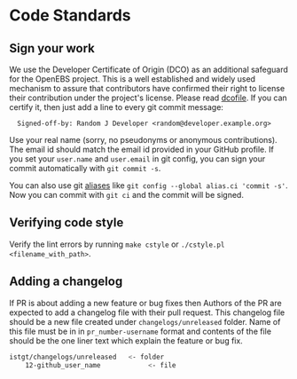 # Code Standards

## Sign your work

We use the Developer Certificate of Origin (DCO) as an additional safeguard for the OpenEBS project. This is a well established and widely used mechanism to assure that contributors have confirmed their right to license their contribution under the project's license. Please read [dcofile](https://github.com/openebs/openebs/blob/master/contribute/developer-certificate-of-origin). If you can certify it, then just add a line to every git commit message:

```
  Signed-off-by: Random J Developer <random@developer.example.org>
```

Use your real name (sorry, no pseudonyms or anonymous contributions). The email id should match the email id provided in your GitHub profile.
If you set your `user.name` and `user.email` in git config, you can sign your commit automatically with `git commit -s`.

You can also use git [aliases](https://git-scm.com/book/tr/v2/Git-Basics-Git-Aliases) like `git config --global alias.ci 'commit -s'`. Now you can commit with `git ci` and the commit will be signed.

## Verifying code style

Verify the lint errors by running `make cstyle` or `./cstyle.pl <filename_with_path>`.

## Adding a changelog
If PR is about adding a new feature or bug fixes then Authors of the PR are expected to add a changelog file with their pull request. This changelog file should be a new file created under `changelogs/unreleased` folder. Name of this file must be in in `pr_number-username` format and contents of the file should be the one liner text which explain the feature or bug fix.

```sh
istgt/changelogs/unreleased   <- folder
    12-github_user_name            <- file
```
